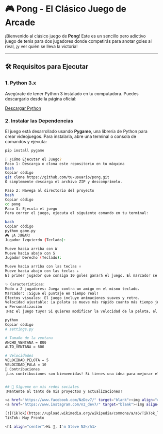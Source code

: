# 🎮 Pong - El Clásico Juego de Arcade

¡Bienvenido al clásico juego de **Pong**! Este es un sencillo pero adictivo juego de tenis para dos jugadores donde competirás para anotar goles al rival, ¡y ver quién se lleva la victoria!

---

## 🛠 Requisitos para Ejecutar

### 1. **Python 3.x**  
Asegúrate de tener Python 3 instalado en tu computadora. Puedes descargarlo desde la página oficial:

[Descargar Python](https://www.python.org/downloads/)

### 2. **Instalar las Dependencias**

El juego está desarrollado usando **Pygame**, una librería de Python para crear videojuegos. Para instalarla, abre una terminal o consola de comandos y ejecuta:

```bash
pip install pygame

🚀 ¿Cómo Ejecutar el Juego?
Paso 1: Descarga o clona este repositorio en tu máquina
bash
Copiar código
git clone https://github.com/tu-usuario/pong.git
O simplemente descarga el archivo ZIP y descomprímelo.

Paso 2: Navega al directorio del proyecto
bash
Copiar código
cd pong
Paso 3: Ejecuta el juego
Para correr el juego, ejecuta el siguiente comando en tu terminal:

bash
Copiar código
python game.py
🎮 ¡A JUGAR!
Jugador Izquierdo (Teclado):

Mueve hacia arriba con W
Mueve hacia abajo con S
Jugador Derecho (Teclado):

Mueve hacia arriba con las teclas ↑
Mueve hacia abajo con las teclas ↓
El primer jugador que consiga 10 goles ganará el juego. El marcador se actualiza en tiempo real, ¡así que mantente concentrado!

✨ Características:
Modo a 2 jugadores: Juega contra un amigo en el mismo teclado.
Marcador: ¡Sigue el puntaje en tiempo real!
Efectos visuales: El juego incluye animaciones suaves y retro.
Velocidad ajustable: La pelota se mueve más rápido cuanto más tiempo juegas.
⚙️ Personalización
¡Haz el juego tuyo! Si quieres modificar la velocidad de la pelota, el tamaño de las palas o el tamaño de la ventana del juego, puedes hacerlo editando el archivo settings.py.

python
Copiar código
# settings.py

# Tamaño de la ventana
ANCHO_VENTANA = 800
ALTO_VENTANA = 600

# Velocidades
VELOCIDAD_PELOTA = 5
VELOCIDAD_PALA = 10
🤝 Contribuciones
¡Las contribuciones son bienvenidas! Si tienes una idea para mejorar el juego o encuentras algún error, no dudes en crear un pull request o abrir un issue.


## 📱 Sígueme en mis redes sociales  
¡Mantente al tanto de mis proyectos y actualizaciones!

<a href="https://www.facebook.com/NzDev7/" target="blank"><img align="center" src="https://raw.githubusercontent.com/rahuldkjain/github-profile-readme-generator/master/src/images/icons/Social/facebook.svg" alt="nzdev" height="30" width="40" /></a>
<a href="https://www.instagram.com/nz_dev7/" target="blank"><img align="center" src="https://raw.githubusercontent.com/rahuldkjain/github-profile-readme-generator/master/src/images/icons/Social/instagram.svg" alt="nzdev7" height="30" width="40" /></a>

[![TikTok](https://upload.wikimedia.org/wikipedia/commons/a/a6/TikTok_logo_2021.svg)](https://www.tiktok.com/@tu_usuario_tiktok)  
TikTok: Muy Pronto

<h1 align="center">Hi 👋, I'm Steve NZ</h1>